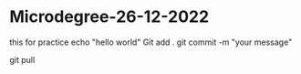 # Microdegree-26-12-2022
this for practice
echo "hello world"
Git add .
git commit -m "your message"


git pull

